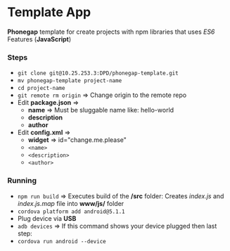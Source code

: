# Template App

**Phonegap** template for create projects with npm libraries that uses *ES6* Features (**JavaScript**)


### Steps
 
+ `git clone git@10.25.253.3:DPD/phonegap-template.git`
+ `mv phonegap-template project-name`
+ `cd project-name`
+ `git remote rm origin` => Change origin to the remote repo
+ Edit **package.json** => 
   + **name** => Must be sluggable name like: hello-world
   + **description**
   + **author**
+ Edit **config.xml** =>
   + **widget** => id="change.me.please"
   + `<name>`
   + `<description>`
   + `<author>`


### Running

+ `npm run build` => Executes build of the **/src** folder: Creates *index.js* and *index.js.map* file into **www/js/** folder
+ `cordova platform add android@5.1.1`
+ Plug device via **USB**
+ `adb devices` => If this command shows your device plugged then last step:
+ `cordova run android --device`

